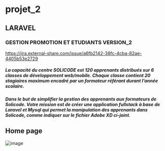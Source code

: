 # projet_2  
## LARAVEL
### GESTION PROMOTION ET ETUDIANTS VERSION_2 

https://jira.external-share.com/issue/a6fb2142-38fc-4cba-82ae-4405b53e2729

##### La capacité du centre SOLICODE est 120 apprenants distribués sur 6 classes de développement web/mobile. Chaque classe contient 20 stagiaires maximum encadré par un formateur référant durant l’année scolaire.
##### Dans le but de simplifier la gestion des apprenants aux formateurs de Solicode. Votre mission est de créer une application fullstack à base de Laravel et Mysql qui permet la manipulation des apprenants dans Solicode, comme indiquer sur le fichier Adobe XD ci-joint.

## Home page
![image](https://user-images.githubusercontent.com/92023794/196163027-ea982813-3669-47ac-8cc9-dfba4da11c62.png)
